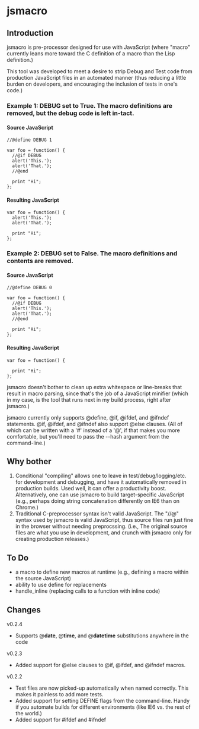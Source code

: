 jsmacro
=======

Introduction
------------
jsmacro is pre-processor designed for use with JavaScript (where "macro" currently leans more toward the C definition of a macro than the Lisp definition.)

This tool was developed to meet a desire to strip Debug and Test code from production JavaScript files in an automated manner (thus reducing a little burden on developers, and encouraging the inclusion of tests in one's code.)

### Example 1: DEBUG set to True. The macro definitions are removed, but the debug code is left in-tact.

#### Source JavaScript
    //@define DEBUG 1

    var foo = function() {
      //@if DEBUG
      alert('This.');
      alert('That.');
      //@end

      print "Hi";
    };


#### Resulting JavaScript

    var foo = function() {
      alert('This.');
      alert('That.');

      print "Hi";
    };

### Example 2: DEBUG set to False. The macro definitions and contents are removed.

#### Source JavaScript
    //@define DEBUG 0

    var foo = function() {
      //@if DEBUG
      alert('This.');
      alert('That.');
      //@end

      print "Hi";
    };


#### Resulting JavaScript

    var foo = function() {

      print "Hi";
    };


jsmacro doesn't bother to clean up extra whitespace or line-breaks that result in macro parsing, since that's the job of a JavaScript minifier (which in my case, is the tool that runs next in my build process, right after jsmacro.)
  
jsmacro currently only supports @define, @if, @ifdef, and @ifndef statements.  @if, @ifdef, and @ifndef also support @else clauses.  (All of which can be written with a '#' instead of a '@', if that makes you more comfortable, but you'll need to pass the --hash argument from the command-line.)


Why bother
----------
1. Conditional "compiling" allows one to leave in test/debug/logging/etc. for development and debugging, and have it automatically removed in production builds.  Used well, it can offer a productivity boost.  Alternatively, one can use jsmacro to build target-specific JavaScript (e.g., perhaps doing string concatenation differently on IE6 than on Chrome.)
2. Traditional C-preprocessor syntax isn't valid JavaScript.  The "//@" syntax used by jsmacro is valid JavaScript, thus source files run just fine in the browser without needing preprocssing.  (i.e., The original source files are what you use in development, and crunch with jsmacro only for creating production releases.)


To Do
-----
 - a macro to define new macros at runtime (e.g., defining a macro within the source JavaScript)
 - ability to use define for replacements
 - handle_inline (replacing calls to a function with inline code)

Changes
-------
v0.2.4
 - Supports @__date__, @__time__, and @__datetime__ substitutions anywhere in the code

v0.2.3

 - Added support for @else clauses to @if, @ifdef, and @ifndef macros.

v0.2.2

 - Test files are now picked-up automatically when named correctly. This makes it painless to add more tests.
 - Added support for setting DEFINE flags from the command-line. Handy if you automate builds for different environments (like IE6 vs. the rest of the world.)
 - Added support for #ifdef and #ifndef
